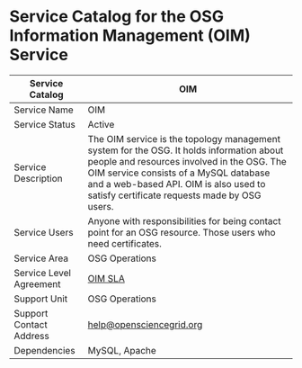 # Service Catalog for the OSG Information Management (OIM) Service

| Service Catalog     | OIM | 
|---------------------|-------------|
| Service Name        | OIM | 
| Service Status      | Active      |
| Service Description | The OIM service is the topology management system for the OSG. It holds information about people and resources involved in the OSG. The OIM service consists of a MySQL database and a web-based API. OIM is also used to satisfy certificate requests made by OSG users. |
| Service Users       | Anyone with responsibilities for being contact point for an OSG resource. Those users who need certificates. |
| Service Area        | OSG Operations |
| Service Level Agreement | [OIM SLA](https://github.com/opensciencegrid/operations/blob/master/docs/SLA/oim.md) |
| Support Unit        | OSG Operations | 
| Support Contact Address | help@opensciencegrid.org | 
| Dependencies | MySQL, Apache |
